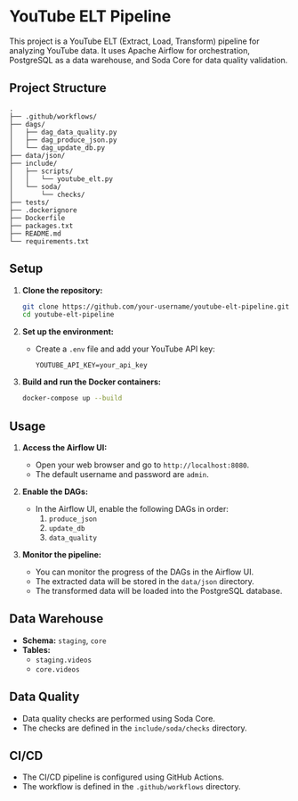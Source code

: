# YouTube ELT Pipeline

This project is a YouTube ELT (Extract, Load, Transform) pipeline for analyzing YouTube data. It uses Apache Airflow for orchestration, PostgreSQL as a data warehouse, and Soda Core for data quality validation.

## Project Structure

```
.
├── .github/workflows/
├── dags/
│   ├── dag_data_quality.py
│   ├── dag_produce_json.py
│   └── dag_update_db.py
├── data/json/
├── include/
│   ├── scripts/
│   │   └── youtube_elt.py
│   └── soda/
│       └── checks/
├── tests/
├── .dockerignore
├── Dockerfile
├── packages.txt
├── README.md
└── requirements.txt
```

## Setup

1.  **Clone the repository:**
    ```bash
    git clone https://github.com/your-username/youtube-elt-pipeline.git
    cd youtube-elt-pipeline
    ```

2.  **Set up the environment:**
    - Create a `.env` file and add your YouTube API key:
      ```
      YOUTUBE_API_KEY=your_api_key
      ```

3.  **Build and run the Docker containers:**
    ```bash
    docker-compose up --build
    ```

## Usage

1.  **Access the Airflow UI:**
    - Open your web browser and go to `http://localhost:8080`.
    - The default username and password are `admin`.

2.  **Enable the DAGs:**
    - In the Airflow UI, enable the following DAGs in order:
      1. `produce_json`
      2. `update_db`
      3. `data_quality`

3.  **Monitor the pipeline:**
    - You can monitor the progress of the DAGs in the Airflow UI.
    - The extracted data will be stored in the `data/json` directory.
    - The transformed data will be loaded into the PostgreSQL database.

## Data Warehouse

- **Schema:** `staging`, `core`
- **Tables:**
  - `staging.videos`
  - `core.videos`

## Data Quality

- Data quality checks are performed using Soda Core.
- The checks are defined in the `include/soda/checks` directory.

## CI/CD

- The CI/CD pipeline is configured using GitHub Actions.
- The workflow is defined in the `.github/workflows` directory.